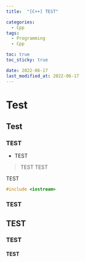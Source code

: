 ```yaml
---
title:  "[C++] TEST" 

categories:
  - Cpp
tags:
  - Programming
  - Cpp

toc: true
toc_sticky: true

date: 2022-06-17
last_modified_at: 2022-06-17
---
```


# Test
## Test
### TEST
- TEST
>TEST
>TEST

TEST

```cpp
#include <iostream>
```

### TEST
## TEST
### TEST
#### TEST
